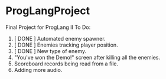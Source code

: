 # ProgLangProject
Final Project for ProgLang II
To Do:
1. [ DONE ] Automated enemy spawner.
2. [ DONE ] Enemies tracking player position.
3. [ DONE ] New type of enemy. 
4. "You've won the Demo!" screen after killing all the enemies.
5. Scoreboard records being read from a file.
6. Adding more audio.
